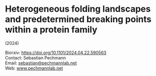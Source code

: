 # Heterogeneous folding landscapes and predetermined breaking points within a protein family

(2024)

Biorxiv: https://doi.org/10.1101/2024.04.22.590563 \
Contact: Sebastian Pechmann\
Email: sebastian@pechmannlab.net\
Web: www.pechmannlab.net 
